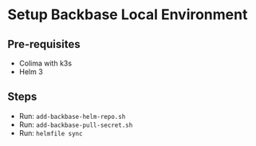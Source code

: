 # Setup Backbase Local Environment

## Pre-requisites
- Colima with k3s
- Helm 3

## Steps
* Run: `add-backbase-helm-repo.sh`
* Run: `add-backbase-pull-secret.sh`
* Run: `helmfile sync`
